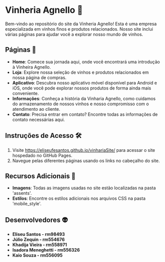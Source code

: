 # Vinheria Agnello 🍷

Bem-vindo ao repositório do site da Vinheria Agnello! Esta é uma empresa especializada em vinhos finos e produtos relacionados. Nosso site inclui várias páginas para ajudar você a explorar nosso mundo de vinhos.

## Páginas 📑

- **Home**: Comece sua jornada aqui, onde você encontrará uma introdução à Vinheira Agnello.
- **Loja**: Explore nossa seleção de vinhos e produtos relacionados em nossa página de compras.
- **Aplicativo**: Descubra nosso aplicativo móvel disponível para Android e iOS, onde você pode explorar nossos produtos de forma ainda mais conveniente.
- **Informações**: Conheça a história da Vinharia Agnello, como cuidamos do armazenamento de nossos vinhos e nosso compromisso com o atendimento ao cliente.
- **Contato**: Precisa entrar em contato? Encontre todas as informações de contato necessárias aqui.

## Instruções de Acesso 🛠️
1. Visite https://eliseufesantos.github.io/vinhariaSite/ para acessar o site hospedado no GitHub Pages.
2. Navegue pelas diferentes páginas usando os links no cabeçalho do site.
   
## Recursos Adicionais 🎨

- **Imagens**: Todas as imagens usadas no site estão localizadas na pasta 'assents'.
- **Estilos**: Encontre os estilos adicionais nos arquivos CSS na pasta 'mobile_style'.

## Desenvolvedores :alien:
- **Eliseu Santos - rm98493**
- **Júlio Zequin - rm554676**
- **Khadija Vieira - rm558971**
- **Isadora Meneghetti - rm556326**
- **Kaio Souza - rm556095**
